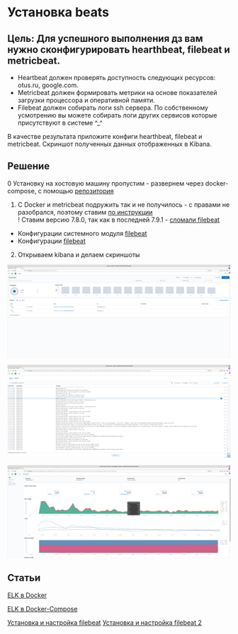 # Установка beats

## Цель: Для успешного выполнения дз вам нужно сконфигурировать hearthbeat, filebeat и metricbeat.

* Heartbeat должен проверять доступность следующих ресурсов: otus.ru, google.com.
* Metricbeat должен формировать метрики на основе показателей загрузки процессора и оперативной памяти.
* Filebeat должен собирать логи ssh сервера. По собственному усмотрению вы можете собирать логи других сервисов которые присутствуют в системе ^_^

В качестве результата приложите конфиги hearthbeat, filebeat и metricbeat. Скриншот полученных данных отображенных в Kibana.


## Решение
0 Установку на хостовую машину пропустим  - развернем через docker-compose, с помощью [репозитория](https://github.com/maxyermayank/docker-compose-elasticsearch-kibana/blob/master/docker-compose.yml)

1. C Docker и metricbeat подружить так и не получилось - с правами не разобрался, поэтому ставим [по инструкции](https://sysadmins.co.za/ship-your-logs-to-elasticsearch-with-filebeat/)  
! Ставим версию 7.8.0, так как в последней  7.9.1  - [сломали filebeat](https://discuss.elastic.co/t/filebeat-setup-isnt-working-after-update-to-7-9-0/245564/6)

* Конфигурации системного модуля [filebeat](../beats/configs/filebeat-module-system.yaml)
* Конфигурации  [filebeat](../beats/configs/filebeat.yaml)


2. Открываем kibana и делаем скриншоты

 ![filebeat](img/kibana_heart_beat.png) 

 ![filebeat](img/kibana_file_beat.png) 

![filebeat](img/kibana_metric_beat.png) 


## Статьи

[ELK в Docker](https://logz.io/blog/elk-stack-on-docker/)


[ELK в Docker-Compose](https://github.com/maxyermayank/docker-compose-elasticsearch-kibana/blob/master/docker-compose.yml)

[Установка и настройка filebeat](https://sysadmins.co.za/ship-your-logs-to-elasticsearch-with-filebeat/)
[Установка и настройка filebeat 2 ](https://qbox.io/blog/how-to-ship-gelinux-system-logs-elasticsearch-filebeat)


